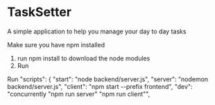 # TaskSetter
A simple application to help you manage your day to day tasks

Make sure you have npm installed 
1) run npm install to download the node modules 
2) Run 

Run 
 "scripts": {
    "start": "node backend/server.js",
    "server": "nodemon backend/server.js",
    "client": "npm start --prefix frontend",
    "dev": "concurrently \"npm run server\" \"npm run client\"",
    
    
